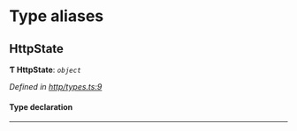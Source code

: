 

# Type aliases

<a id="httpstate"></a>

##  HttpState

**Ƭ HttpState**: *`object`*

*Defined in [http/types.ts:9](https://github.com/polkadot-js/api/blob/7e1d4cd/packages/rpc-provider/src/http/types.ts#L9)*

#### Type declaration

___

